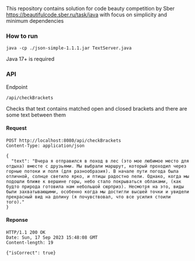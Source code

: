 This repository contains solution for code beauty competition by Sber https://beautifulcode.sber.ru/task/java
with focus on simplicity and minimum dependencies

### How to run


```java -cp ./json-simple-1.1.1.jar TextServer.java```

Java 17+ is required
 

### API

Endpoint
```
/api/checkBrackets
```
Checks that text contains matched open and closed brackets and there are some text between them

    
#### Request

```
POST http://localhost:8080/api/checkBrackets
Content-Type: application/json

{
  "text": "Вчера я отправился в поход в лес (это мое любимое место для отдыха) вместе с друзьями. Мы выбрали маршрут, который проходил через горные потоки и поля (для разнообразия). В начале пути погода была отличной, солнце светило ярко, и птицы радостно пели. Однако, когда мы подошли ближе к вершине горы, небо стало покрываться облаками, (как будто природа готовила нам небольшой сюрприз). Несмотря на это, виды были захватывающими, особенно когда мы достигли высшей точки и увидели прекрасный вид на долину (я почувствовал, что все усилия стоили того)."
}
```

#### Reponse

```
HTTP/1.1 200 OK
Date: Sun, 17 Sep 2023 15:48:08 GMT
Content-length: 19

{"isCorrect": true}
```
